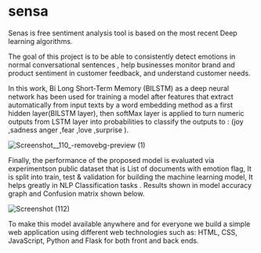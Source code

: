 # sensa
  Senas is  free sentiment analysis tool is based on the most recent Deep learning algorithms.

  The goal of this project is to be able to consistently detect emotions in normal conversational sentences , help businesses monitor brand and product sentiment in customer feedback, and understand customer needs.

  In this work, Bi Long Short-Term Memory (BILSTM) as a deep neural network has been used for training a model after features that extract automatically from input texts by a word embedding method as a first hidden layer(BILSTM layer), then softMax layer is applied to turn numeric outputs from LSTM layer into probabilities to classify the outputs to : (joy ,sadness anger ,fear ,love ,surprise ).
  

![Screenshot__110_-removebg-preview (1)](https://user-images.githubusercontent.com/57809558/177050017-8295be97-85c0-4c31-8d3b-364a9c9da38f.png)

  Finally, the performance of the proposed model is evaluated via experimentson public dataset that is List of documents with emotion flag, It is split into train, test & validation for building the machine learning model, It helps greatly in NLP Classification tasks . 
Results shown in model accuracy graph and Confusion matrix shown below.

![Screenshot (112)](https://user-images.githubusercontent.com/57809558/177053067-d61c9a42-fcd6-4a4f-aca4-05f03ed5e1ab.png)
  
  To make this model available anywhere and for everyone we build a simple web application using different web technologies such as: HTML, CSS, JavaScript, Python and Flask for both front and back ends.


